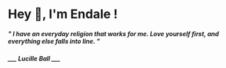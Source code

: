 <h1 title="head"> Hey 👋, I'm Endale !</h1>

**<h5><i>" I have an everyday religion that works for me. Love yourself first, and everything else falls into line. "</i></h5>**

*<b>___ Lucille Ball ___</b>*
